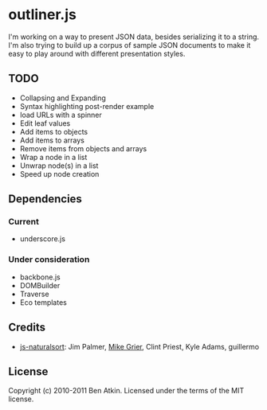 # outliner.js

I'm working on a way to present JSON data, besides serializing it to a string. I'm also trying to build up a corpus of sample JSON documents to make it easy to play around with different presentation styles.

## TODO

* Collapsing and Expanding
* Syntax highlighting post-render example
* load URLs with a spinner
* Edit leaf values
* Add items to objects
* Add items to arrays
* Remove items from objects and arrays
* Wrap a node in a list
* Unwrap node(s) in a list
* Speed up node creation

## Dependencies

### Current

* underscore.js

### Under consideration

* backbone.js
* DOMBuilder
* Traverse
* Eco templates

## Credits

* [js-naturalsort](http://code.google.com/p/js-naturalsort/source/browse/trunk/naturalSort.js): Jim Palmer, [Mike Grier](http://mgrier.com/), Clint Priest, Kyle Adams, guillermo

## License

Copyright (c) 2010-2011 Ben Atkin. Licensed under the terms of the MIT license.